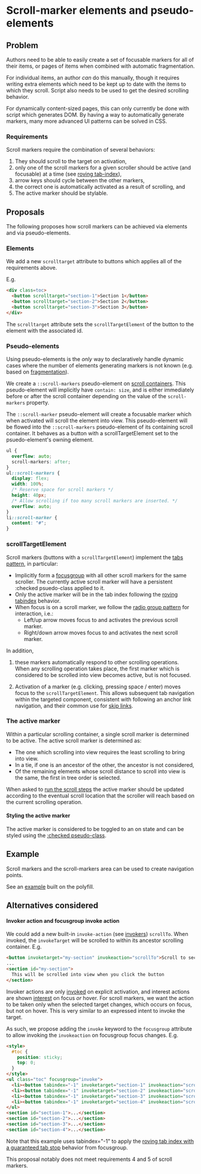 # Scroll-marker elements and pseudo-elements

## Problem

Authors need to be able to easily create a set of focusable markers for all of their items,
or pages of items when combined with automatic fragmentation.

For individual items, an author *can* do this manually,
though it requires writing extra elements
which need to be kept up to date with the items to which they scroll.
Script also needs to be used to get the desired scrolling behavior.

For dynamically content-sized pages, this can only currently be done with script which generates DOM.
By having a way to automatically generate markers,
many more advanced UI patterns can be solved in CSS.

### Requirements

Scroll markers require the combination of several behaviors:

1. They should scroll to the target on activation,
2. only one of the scroll markers for a given scroller should be active (and focusable) at a time (see [roving tab-index](https://developer.mozilla.org/en-US/docs/Web/Accessibility/Keyboard-navigable_JavaScript_widgets#technique_1_roving_tabindex)),
3. arrow keys should cycle between the other markers,
4. the correct one is automatically activated as a result of scrolling, and
5. The active marker should be stylable.

## Proposals

The following proposes how scroll markers can be achieved via elements and via pseudo-elements.

### Elements

We add a new `scrolltarget` attribute to buttons which applies all of the requirements above.

E.g.

```html
<div class=toc>
  <button scrolltarget="section-1">Section 1</button>
  <button scrolltarget="section-2">Section 2</button>
  <button scrolltarget="section-3">Section 3</button>
</div>
```

The `scrolltarget` attribute sets the `scrollTargetElement` of the button to the element with the associated id.

### Pseudo-elements

Using pseudo-elements is the *only* way to declaratively handle dynamic cases
where the number of elements generating markers is not known (e.g. based on [fragmentation](../fragmentation/)).

We create a `::scroll-markers` pseudo-element on [scroll containers](https://www.w3.org/TR/css-overflow-3/#scroll-container).
This pseudo-element will implicitly have `contain: size`,
and is either immediately before or after the scroll container depending on the value of the `scroll-markers` property.

The `::scroll-marker` pseudo-element will create a focusable marker which when activated will scroll the element into view.
This pseudo-element will be flowed into the `::scroll-markers` pseudo-element of its containing scroll container. It behaves as a button with a scrollTargetElement set to the psuedo-element's owning element.

```css
ul {
  overflow: auto;
  scroll-markers: after;
}
ul::scroll-markers {
  display: flex;
  width: 100%;
  /* Reserve space for scroll markers */
  height: 40px;
  /* Allow scrolling if too many scroll markers are inserted. */
  overflow: auto;
}
li::scroll-marker {
  content: "#";
}
```

### scrollTargetElement

Scroll markers (buttons with a `scrollTargetElement`) implement the [tabs pattern](https://www.w3.org/WAI/ARIA/apg/patterns/tabs/), in particular:
* Implicitly form a [focusgroup](https://open-ui.org/components/focusgroup.explainer/) with all other scroll markers for the same scroller.
  The currently active scroll marker will have a persistent :checked psuedo-class applied to it.
* Only the active marker will be in the tab index following the [roving tabindex](https://www.w3.org/WAI/ARIA/apg/practices/keyboard-interface/#kbd_roving_tabindex) behavior.
* When focus is on a scroll marker, we follow the [radio group pattern](https://www.w3.org/WAI/ARIA/apg/patterns/radio/) for interaction, i.e.:
  * Left/up arrow moves focus to and activates the previous scroll marker.
  * Right/down arrow moves focus to and activates the next scroll marker.

In addition,
1.  these markers automatically respond to other scrolling operations.
    When any scrolling operation takes place,
    the first marker which is considered to be scrolled into view becomes active, but is not focused.

2.  Activation of a marker (e.g. clicking, pressing space / enter) moves focus to the `scrollTargetElement`.
    This allows subsequent tab navigation within the targeted component,
    consistent with following an anchor link navigation,
    and their common use for [skip links](https://www.w3.org/TR/2016/NOTE-WCAG20-TECHS-20161007/G1).

### The active marker

Within a particular scrolling container, a single scroll marker is determined to be active.
The active scroll marker is determined as:
* The one which scrolling into view requires the least scrolling to bring into view.
* In a tie, if one is an ancestor of the other, the ancestor is not considered,
* Of the remaining elements whose scroll distance to scroll into view is the same,
  the first in tree order is selected.

When asked to [run the scroll steps](https://drafts.csswg.org/cssom-view/#document-run-the-scroll-steps)
the active marker should be updated according to the eventual scroll location that the scroller will reach
based on the current scrolling operation.

#### Styling the active marker

The active marker is considered to be toggled to an on state and can be styled using the [:checked pseudo-class](https://developer.mozilla.org/en-US/docs/Web/CSS/:checked).

## Example

Scroll markers and the scroll-markers area can be used to create navigation points.

See an [example](https://flackr.github.io/carousel/examples/scroll-marker/) built on the polyfill.

## Alternatives considered

#### Invoker action and focusgroup invoke action

We could add a new built-in `invoke-action` (see [invokers](https://open-ui.org/components/invokers.explainer/)) `scrollTo`. When invoked, the `invokeTarget` will be scrolled to within its ancestor scrolling container. E.g.

```html
<button invoketarget="my-section" invokeaction="scrollTo">Scroll to section</button>
...
<section id="my-section">
  This will be scrolled into view when you click the button
</section>
```

Invoker actions are only [invoked](https://open-ui.org/components/invokers.explainer/#terms) on explicit activation,
and interest actions are shown [interest](https://open-ui.org/components/interest-invokers.explainer/#terms) on focus *or* hover.
For scroll markers, we want the action to be taken only when the selected target changes, which occurs on focus, but not on hover.
This is very similar to an expressed intent to invoke the target.

As such, we propose adding the `invoke` keyword to the `focusgroup` attribute to allow invoking the `invokeaction` on focusgroup focus changes. E.g.

```html
<style>
  #toc {
    position: sticky;
    top: 0;
  }
</style>
<ul class="toc" focusgroup="invoke">
  <li><button tabindex="-1" invoketarget="section-1" invokeaction="scrollTo">Section 1</button></li>
  <li><button tabindex="-1" invoketarget="section-2" invokeaction="scrollTo">Section 2</button></li>
  <li><button tabindex="-1" invoketarget="section-3" invokeaction="scrollTo">Section 3</button></li>
  <li><button tabindex="-1" invoketarget="section-4" invokeaction="scrollTo">Section 4</button></li>
</ul>
<section id="section-1">...</section>
<section id="section-2">...</section>
<section id="section-3">...</section>
<section id="section-4">...</section>
```

Note that this example uses tabindex="-1" to apply the [roving tab index with a guaranteed tab stop](https://open-ui.org/components/focusgroup.explainer/#guaranteed-tab-stop) behavior from focusgroup.

This proposal notably does not meet requirements 4 and 5 of scroll markers.
